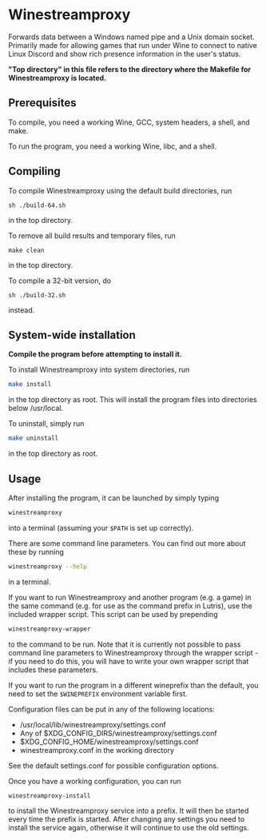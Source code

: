 # Winestreamproxy

Forwards data between a Windows named pipe and a Unix domain socket. Primarily made for allowing games that run under
Wine to connect to native Linux Discord and show rich presence information in the user's status.

**"Top directory" in this file refers to the directory where the Makefile for Winestreamproxy is located.**

## Prerequisites

To compile, you need a working Wine, GCC, system headers, a shell, and make.

To run the program, you need a working Wine, libc, and a shell.

## Compiling

To compile Winestreamproxy using the default build directories, run
```
sh ./build-64.sh
```
in the top directory.

To remove all build results and temporary files, run
```
make clean
```
in the top directory.

To compile a 32-bit version, do
```
sh ./build-32.sh
```
instead.

## System-wide installation

**Compile the program before attempting to install it.**

To install Winestreamproxy into system directories, run
```sh
make install
```
in the top directory as root. This will install the program files into directories below /usr/local.

To uninstall, simply run
```sh
make uninstall
```
in the top directory as root.

## Usage

After installing the program, it can be launched by simply typing
```sh
winestreamproxy
```
into a terminal (assuming your `$PATH` is set up correctly).

There are some command line parameters. You can find out more about these by running
```sh
winestreamproxy --help
```
in a terminal.

If you want to run Winestreamproxy and another program (e.g. a game) in the same command (e.g. for use as the command
prefix in Lutris), use the included wrapper script. This script can be used by prepending
```sh
winestreamproxy-wrapper
```
to the command to be run. Note that it is currently not possible to pass command line parameters to Winestreamproxy
through the wrapper script - if you need to do this, you will have to write your own wrapper script that includes
these parameters.

If you want to run the program in a different wineprefix than the default, you need to set the `$WINEPREFIX` environment
variable first.

Configuration files can be put in any of the following locations:

- /usr/local/lib/winestreamproxy/settings.conf
- Any of $XDG_CONFIG_DIRS/winestreamproxy/settings.conf
- $XDG_CONFIG_HOME/winestreamproxy/settings.conf
- winestreamproxy.conf in the working directory

See the default settings.conf for possible configuration options.

Once you have a working configuration, you can run
```sh
winestreamproxy-install
```
to install the Winestreamproxy service into a prefix. It will then be started every time the prefix is started.
After changing any settings you need to install the service again, otherwise it will continue to use the old settings.
